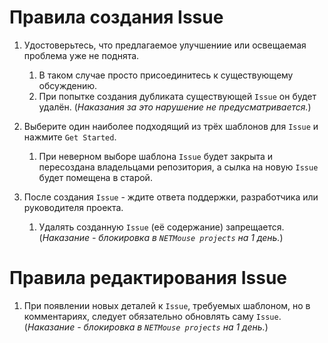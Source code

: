 # Правила создания Issue
1) Удостоверьтесь, что предлагаемое улучшениие или освещаемая проблема уже не поднята.
    1) В таком случае просто присоединитесь к существующему обсуждению.
    2) При попытке создания дубликата существующей `Issue` он будет удалён. (_Наказания за это нарушение не предусматривается._)

2) Выберите один наиболее подходящий из трёх шаблонов для `Issue` и нажмите `Get Started`.
    1) При неверном выборе шаблона `Issue` будет закрыта и пересоздана владельцами репозитория, а сылка на новую `Issue` будет помещена в старой.

3) После создания `Issue` - ждите ответа поддержки, разработчика или руководителя проекта.
    1) Удалять созданную `Issue` (её содержание) запрещается. (_Наказание - блокировка в `NETMouse projects` на 1 день._)

# Правила редактирования Issue
1) При появлении новых деталей к `Issue`, требуемых шаблоном, но в комментариях, следует обязательно обновлять саму `Issue`. (_Наказание - блокировка в `NETMouse projects` на 1 день._)

